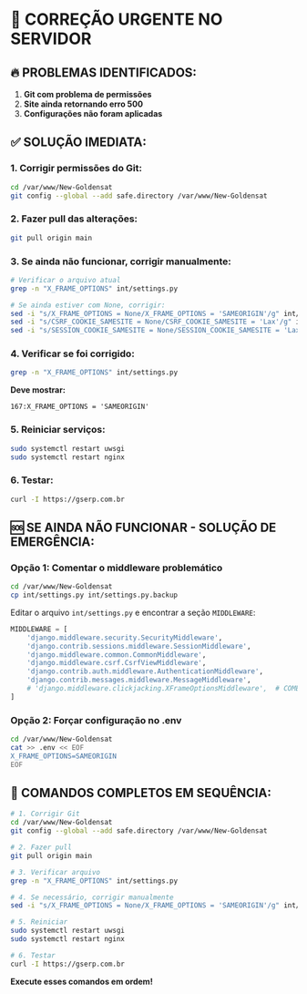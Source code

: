 # 🚨 CORREÇÃO URGENTE NO SERVIDOR

## 🔥 **PROBLEMAS IDENTIFICADOS:**

1. **Git com problema de permissões**
2. **Site ainda retornando erro 500**
3. **Configurações não foram aplicadas**

## ✅ **SOLUÇÃO IMEDIATA:**

### **1. Corrigir permissões do Git:**
```bash
cd /var/www/New-Goldensat
git config --global --add safe.directory /var/www/New-Goldensat
```

### **2. Fazer pull das alterações:**
```bash
git pull origin main
```

### **3. Se ainda não funcionar, corrigir manualmente:**
```bash
# Verificar o arquivo atual
grep -n "X_FRAME_OPTIONS" int/settings.py

# Se ainda estiver com None, corrigir:
sed -i "s/X_FRAME_OPTIONS = None/X_FRAME_OPTIONS = 'SAMEORIGIN'/g" int/settings.py
sed -i "s/CSRF_COOKIE_SAMESITE = None/CSRF_COOKIE_SAMESITE = 'Lax'/g" int/settings.py
sed -i "s/SESSION_COOKIE_SAMESITE = None/SESSION_COOKIE_SAMESITE = 'Lax'/g" int/settings.py
```

### **4. Verificar se foi corrigido:**
```bash
grep -n "X_FRAME_OPTIONS" int/settings.py
```

**Deve mostrar:**
```
167:X_FRAME_OPTIONS = 'SAMEORIGIN'
```

### **5. Reiniciar serviços:**
```bash
sudo systemctl restart uwsgi
sudo systemctl restart nginx
```

### **6. Testar:**
```bash
curl -I https://gserp.com.br
```

## 🆘 **SE AINDA NÃO FUNCIONAR - SOLUÇÃO DE EMERGÊNCIA:**

### **Opção 1: Comentar o middleware problemático**
```bash
cd /var/www/New-Goldensat
cp int/settings.py int/settings.py.backup
```

Editar o arquivo `int/settings.py` e encontrar a seção `MIDDLEWARE`:
```python
MIDDLEWARE = [
    'django.middleware.security.SecurityMiddleware',
    'django.contrib.sessions.middleware.SessionMiddleware',
    'django.middleware.common.CommonMiddleware',
    'django.middleware.csrf.CsrfViewMiddleware',
    'django.contrib.auth.middleware.AuthenticationMiddleware',
    'django.contrib.messages.middleware.MessageMiddleware',
    # 'django.middleware.clickjacking.XFrameOptionsMiddleware',  # COMENTADO
]
```

### **Opção 2: Forçar configuração no .env**
```bash
cd /var/www/New-Goldensat
cat >> .env << EOF
X_FRAME_OPTIONS=SAMEORIGIN
EOF
```

## 🎯 **COMANDOS COMPLETOS EM SEQUÊNCIA:**

```bash
# 1. Corrigir Git
cd /var/www/New-Goldensat
git config --global --add safe.directory /var/www/New-Goldensat

# 2. Fazer pull
git pull origin main

# 3. Verificar arquivo
grep -n "X_FRAME_OPTIONS" int/settings.py

# 4. Se necessário, corrigir manualmente
sed -i "s/X_FRAME_OPTIONS = None/X_FRAME_OPTIONS = 'SAMEORIGIN'/g" int/settings.py

# 5. Reiniciar
sudo systemctl restart uwsgi
sudo systemctl restart nginx

# 6. Testar
curl -I https://gserp.com.br
```

**Execute esses comandos em ordem!**

